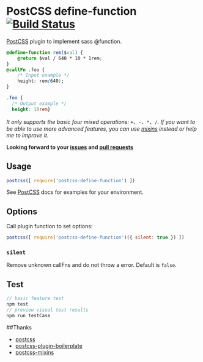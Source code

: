 # PostCSS define-function [![Build Status][ci-img]][ci]

[PostCSS] plugin to implement sass @function.

[PostCSS]: https://github.com/postcss/postcss
[ci-img]:  https://travis-ci.org/titancat/postcss-define-function.svg
[ci]:      https://travis-ci.org/titancat/postcss-define-function

```css
@define-function rem($val) {
    @return $val / 640 * 10 * 1rem;
}
@callFn .foo {
    /* Input example */
    height: rem(640);
}
```

```css
.foo {
  /* Output example */
  height: 10rem}
```

*It only supports the basic four mixed operations: `+`、`-`、`*`、`/`. If you want to be able to use more advanced features, you can use [mixins](https://github.com/postcss/postcss-mixins) instead or help me to improve it.*

**Looking forward to your [issues](https://github.com/titancat/postcss-define-function/issues) and [pull requests](https://github.com/titancat/postcss-define-function/pulls)**

## Usage

```js
postcss([ require('postcss-define-function') ])
```

See [PostCSS] docs for examples for your environment.

## Options

Call plugin function to set options:

```js
postcss([ require('postcss-define-function')({ silent: true }) ])
```

### `silent`
Remove unknown callFns and do not throw a error. Default is `false`.

## Test
```js
// basic feature test
npm test
// preview visual test results
npm run testCase
```

##Thanks

- [postcss](https://github.com/postcss/postcss)
- [postcss-plugin-boilerplate](https://github.com/postcss/postcss-plugin-boilerplate)
- [postcss-mixins](https://github.com/postcss/postcss-mixins)
